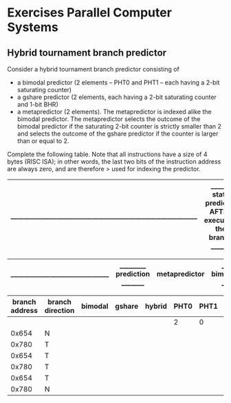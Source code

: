 # Exercises Parallel Computer Systems
## Hybrid tournament branch predictor
Consider a hybrid tournament branch predictor consisting of
- a bimodal predictor (2 elements – PHT0 and PHT1 – each having a 2-bit saturating
counter)
- a gshare predictor (2 elements, each having a 2-bit saturating counter and 1-bit BHR)
- a metapredictor (2 elements). The metapredictor is indexed alike the bimodal predictor.
The metapredictor selects the outcome of the bimodal predictor if the saturating 2-bit
counter is strictly smaller than 2 and selects the outcome of the gshare predictor if the
counter is larger than or equal to 2.

Complete the following table. Note that all instructions have a size of 4 bytes (RISC ISA); in
other words, the last two bits of the instruction address are always zero, and are therefore >
used for indexing the predictor.

| _________________________________________________________ | ______ state predictor AFTER executing the branch ______ |
| --- | --- |

| ______________________________ | ________ prediction _______  | metapredictor | __ bimodal __ | ______ gshare ______ |
| ---                       | ---                           | ---           | ---     |---      |

| branch address  | branch direction  | bimodal | gshare  | hybrid  | PHT0  | PHT1  | PHT0  | PHT1  | BHR | PHT0  | PHT1  |
| ---             | ---               | ---     | ---     | ---     | ---   | ---   | ---   | ---   | --- | ---   | ---   |
|                 |                   |         |         |         | 2     | 0     | 0     | 2     | 0   | 2     | 1     |
| 0x654           | N                 |
| 0x780           | T                 |
| 0x654           | T                 |
| 0x780           | T                 |
| 0x654           | T                 |
| 0x780           | N                 |
